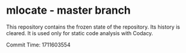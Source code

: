 # mlocate - master branch

This repository contains the frozen state of the repository.
Its history is cleared. It is used only for static code
analysis with Codacy.

Commit Time: 1711603554